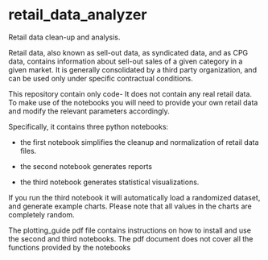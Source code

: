 # retail_data_analyzer
Retail data clean-up and analysis.

Retail data, also known as sell-out data, as syndicated data, and as CPG data, contains information about sell-out sales of a given category in a given market. It is generally consolidated by a third party organization, and can be used only under specific contractual conditions. 

This repository contain only code- It does not contain any real retail data. To make use of the notebooks you will need to provide your own retail data and modify the relevant parameters accordingly. 

Specifically, it contains three python notebooks:

- the first notebook simplifies the cleanup and normalization of retail data files. 

- the second notebook generates reports

- the third notebook generates statistical visualizations.

If you run the third notebook it will automatically load a randomized dataset, and generate example charts. Please note that all values in the charts are completely random. 

The plotting_guide pdf file contains instructions on how to install and use the second and third notebooks. The pdf document does not cover all the functions provided by the notebooks 



